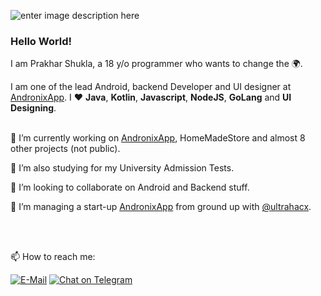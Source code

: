 ![enter image description here](https://i.ibb.co/3CxZpBq/banner.png)

### **Hello World!**
I am Prakhar Shukla, a 18 y/o programmer who wants to change the 🌍.

I am one of the lead Android, backend Developer and UI designer at [AndronixApp](https://andronix.app). I ❤️ **Java**, **Kotlin**, **Javascript**, **NodeJS**, **GoLang** and **UI Designing**.
<br></br>
<div>
  
  🔭 I’m currently working on [AndronixApp](https://andronix.app), HomeMadeStore and almost 8 other projects (not public).

  🌱 I’m also studying for my University Admission Tests.

  👯 I’m looking to collaborate on Android and Backend stuff.

  🤠 I’m managing a start-up [AndronixApp](https://andronix.app) from ground up with [@ultrahacx](https://github.com/ultrahacx).
</div>
<br></br>

📫 How to reach me:

[![E-Mail](https://img.shields.io/badge/--email?label=E-mail&logo=Gmail&style=social)](mailto:prakhar@andronix.app) [![Chat on Telegram](https://img.shields.io/badge/--telegram?label=Telegram&logo=Telegram&style=social)](https://t.me/imultrakiller)
